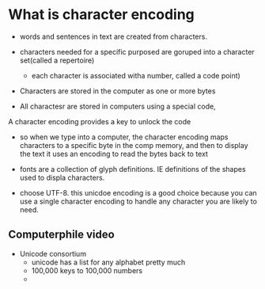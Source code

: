 # What is character encoding

* words and sentences in text are created from characters.

* characters needed for a specific purposed are goruped into a character set(called a repertoire)
  * each character is associated witha  number, called a code point)
* Characters are stored in the computer as one or more bytes
* All charactesr are stored in computers using a special code, 

A character encoding provides a key to unlock the code

* so when we type into a computer, the character encoding maps characters to a specific byte in the comp memory, and then to display the text it uses an encoding to read the bytes back to text

* fonts are a collection of glyph definitions. IE definitions of the shapes used to displa characters.

* choose UTF-8. this unicdoe encoding is a good choice because you can use a single character encoding to handle any character you are likely to need.

## Computerphile video

* Unicode consortium
  * unicode has a list for any alphabet pretty much
  * 100,000 keys to 100,000 numbers
  * 